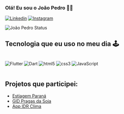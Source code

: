### Olá! Eu sou o João Pedro 👋🏽

[![Linkedin](https://img.shields.io/badge/LinkedIn-0077B5?style=for-the-badge&logo=linkedin&logoColor=white)](https://www.linkedin.com/in/jo%C3%A3o-pedro-martins-1b3915259/)
[![Instagram](https://img.shields.io/badge/Instagram-E4405F?style=for-the-badge&logo=instagram&logoColor=white)](https://www.instagram.com/juaopedr0/)

![João Pedro Status](https://github-readme-stats.vercel.app/api?username=JuaoPedr0&show_icons=true&theme=onedark)

## Tecnologia que eu uso no meu dia 🕹️

<div style="display: inline_block"><br/>
    <img align="center" alt="Flutter" src="https://img.shields.io/badge/Flutter-02569B?style=for-the-badge&logo=flutter&logoColor=white" />
   <img align="center" alt="Dart" src="https://img.shields.io/badge/Dart-0175C2?style=for-the-badge&logo=dart&logoColor=white" />
   <img align="center" alt="html5" src="https://img.shields.io/badge/HTML5-E34F26?style=for-the-badge&logo=html5&logoColor=white" />
   <img align="center" alt="css3" src="https://img.shields.io/badge/CSS3-1572B6?style=for-the-badge&logo=css3&logoColor=white" />
   <img align="center" alt="JavaScript" src="https://img.shields.io/badge/JavaScript-F7DF1E?style=for-the-badge&logo=javascript&logoColor=black" />
</div><br/>

## Projetos que participei:

- [Estiagem Paraná](https://www.idrparana.pr.gov.br/Pagina/Estiagem-Parana-App)<br/>
- [GID Pragas da Soja](https://www.idrparana.pr.gov.br/Pagina/GID-Pragas-da-Soja-App)<br>
- [App IDR Clima](https://www.idrparana.pr.gov.br/Pagina/IDR-Clima-App)<br/>
